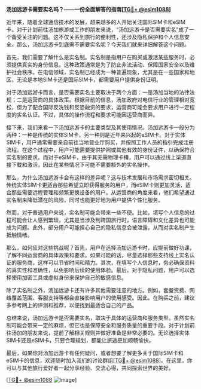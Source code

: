 **汤加远游卡需要实名吗？——一份全面解答的指南[[TG💪+ @esim1088](https://t.me/s/esim1088)]**

近年来，随着全球通信技术的发展，越来越多的人开始关注国际SIM卡和eSIM卡。对于计划前往汤加旅游或工作的朋友来说，“汤加远游卡是否需要实名”成了一个备受关注的问题。这不仅关系到旅行的便利性，还涉及隐私保护和个人信息安全。那么，汤加远游卡到底需不需要实名呢？今天我们就来详细解答这个问题。

首先，我们需要了解什么是实名制。实名制是指用户在购买或激活某些服务时，必须提供真实的身份信息。这种政策通常是为了防止非法活动、保障国家安全以及维护社会秩序。在电信领域，实名制已经成为一种普遍现象，尤其是在一些国家和地区，无论是本地SIM卡还是国际SIM卡，都需要用户提供身份证明。

对于汤加远游卡而言，是否需要实名主要取决于两个方面：一是汤加当地的法律法规；二是运营商的具体政策。根据目前的信息，汤加政府对电信行业的管理相对宽松，但为了配合国际反洗钱和反恐融资的要求，运营商可能会要求用户进行一定程度的实名认证。不过，具体的操作流程和要求可能因运营商而异。

接下来，我们来看一下汤加远游卡的主要类型及其使用情况。汤加远游卡一般分为两种：一种是传统的实体SIM卡，另一种则是近年来兴起的eSIM卡。对于实体SIM卡，用户通常需要亲自前往当地营业厅购买，并按照工作人员的指引完成注册流程。在这个过程中，用户可能需要提供护照或其他有效的身份证件，以确保符合实名制的要求。而对于eSIM卡，由于其无需物理卡槽，用户可以通过线上渠道直接下载和激活，因此在某些情况下可能不需要额外的实名操作。

那么，为什么汤加远游卡会有这样的差异呢？这与技术发展和市场需求密切相关。传统实体SIM卡更适合那些希望立即获得服务的用户，而eSIM卡则更加灵活，适合那些需要远程管理和频繁更换设备的用户。从运营商的角度来看，他们希望通过实名制来降低潜在的风险，同时也能更好地为用户提供个性化服务。

然而，对于普通用户来说，实名制可能会带来一些不便。比如，填写个人信息的过程可能会让人感到繁琐，尤其是当涉及到跨国旅行时，语言障碍和文化差异也可能成为问题。此外，部分用户可能担心自己的隐私信息会被泄露，从而对实名制产生抵触情绪。

那么，如何应对这些挑战呢？首先，用户在选择汤加远游卡时，应提前做好功课，了解不同运营商的具体政策和要求。如果可能的话，尽量选择那些支持线上实名认证的服务商，这样可以节省时间和精力。其次，在填写个人信息时，务必确保资料的真实性和准确性，以免影响后续的使用体验。最后，对于隐私问题，用户可以选择使用加密工具或虚拟身份来保护自己的敏感信息。

除了实名制之外，汤加远游卡还有许多其他需要注意的地方。例如，套餐资费、网络覆盖范围、客服支持等都会直接影响用户的使用感受。因此，在购买之前，建议多参考网上的评测和推荐，以便找到最适合自己的产品。

总结来说，汤加远游卡是否需要实名，取决于具体的运营商和服务类型。虽然实名制可能会带来一定的麻烦，但它也是保障安全和服务质量的重要手段。对于计划前往汤加的朋友来说，提前了解相关规则并做好准备是非常必要的。无论选择实体SIM卡还是eSIM卡，只要合理规划，都能让旅途更加顺畅愉快。

最后，如果你对汤加远游卡有任何疑问，或者想要了解更多关于国际SIM卡和eSIM卡的信息，欢迎随时加入我们的讨论群组[[TG💪+ @esim1088](https://t.me/s/esim1088)]。在这里，你可以与其他旅行爱好者一起分享经验、交流心得，共同探索世界的美好。

[[TG💪+ @esim1088](https://t.me/s/esim1088) ![Image](https://i.postimg.cc/4NQfJmqS/Snipaste-2025-05-13-00-14-12.png)]